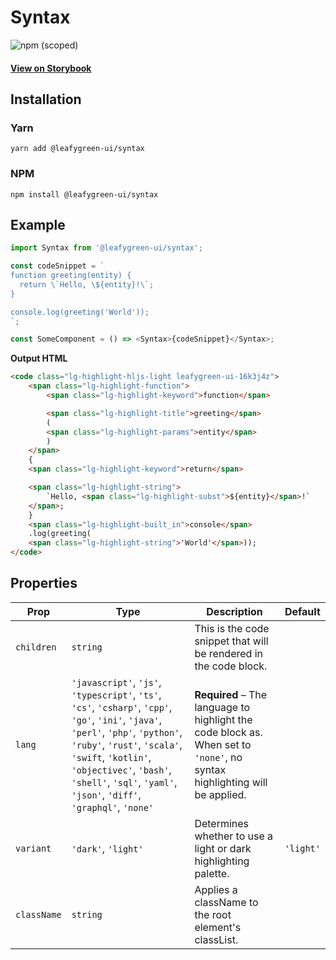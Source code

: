 # Syntax

![npm (scoped)](https://img.shields.io/npm/v/@leafygreen-ui/syntax.svg)

#### [View on Storybook](https://mongodb.github.io/leafygreen-ui/?path=/story/syntax--syntax)

## Installation

### Yarn

```shell
yarn add @leafygreen-ui/syntax
```

### NPM

```shell
npm install @leafygreen-ui/syntax
```

## Example

```js
import Syntax from '@leafygreen-ui/syntax';

const codeSnippet = `
function greeting(entity) {
  return \`Hello, \${entity}!\`;
}

console.log(greeting('World'));
`;

const SomeComponent = () => <Syntax>{codeSnippet}</Syntax>;
```

**Output HTML**

```HTML
<code class="lg-highlight-hljs-light leafygreen-ui-16k3j4z">
	<span class="lg-highlight-function">
		<span class="lg-highlight-keyword">function</span>

		<span class="lg-highlight-title">greeting</span>
		(
		<span class="lg-highlight-params">entity</span>
		)
	</span>
	{
	<span class="lg-highlight-keyword">return</span>

	<span class="lg-highlight-string">
		`Hello, <span class="lg-highlight-subst">${entity}</span>!`
	</span>;
	}
	<span class="lg-highlight-built_in">console</span>
	.log(greeting(
	<span class="lg-highlight-string">'World'</span>));
</code>
```

## Properties

| Prop        | Type                                                                                                                                                                                                                                                                                          | Description                                                                                                               | Default   |
| ----------- | --------------------------------------------------------------------------------------------------------------------------------------------------------------------------------------------------------------------------------------------------------------------------------------------- | ------------------------------------------------------------------------------------------------------------------------- | --------- |
| `children`  | `string`                                                                                                                                                                                                                                                                                      | This is the code snippet that will be rendered in the code block.                                                         |           |
| `lang`      | `'javascript'`, `'js'`, `'typescript'`, `'ts'`, `'cs'`, `'csharp'`, `'cpp'`, `'go'`, `'ini'`, `'java'`, `'perl'`, `'php'`, `'python'`, `'ruby'`, `'rust'`, `'scala'`, `'swift`, `'kotlin'`, `'objectivec'`, `'bash'`, `'shell'`, `'sql'`, `'yaml'`, `'json'`, `'diff'`, `'graphql'`, `'none'` | **Required** – The language to highlight the code block as. When set to `'none'`, no syntax highlighting will be applied. |           |
| `variant`   | `'dark'`, `'light'`                                                                                                                                                                                                                                                                           | Determines whether to use a light or dark highlighting palette.                                                           | `'light'` |
| `className` | `string`                                                                                                                                                                                                                                                                                      | Applies a className to the root element's classList.                                                                      |           |
